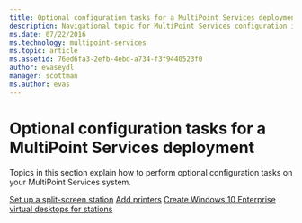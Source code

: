 ```yaml
---
title: Optional configuration tasks for a MultiPoint Services deployment
description: Navigational topic for MultiPoint Services configuration information
ms.date: 07/22/2016
ms.technology: multipoint-services
ms.topic: article
ms.assetid: 76ed6fa3-2efb-4ebd-a734-f3f9440523f0
author: evaseydl
manager: scottman
ms.author: evas
---
```

# Optional configuration tasks for a MultiPoint Services deployment
Topics in this section explain how to perform optional configuration tasks on your MultiPoint Services system.

[Set up a split-screen station](Set-up-a-split-screen-station-in-MultiPoint-services.md)
[Add printers](Add-printers.md)
[Create Windows 10 Enterprise virtual desktops for stations](Create-Windows-10-Enterprise-virtual-desktops-for-stations.md)